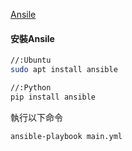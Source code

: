 [Ansile](<[http://example.com/](https://docs.ansible.com/ansible/latest/collections/ansible/builtin/apt_module.html)>)

#### 安裝Ansile
```bash
//:Ubuntu
sudo apt install ansible

//:Python
pip install ansible
```
執行以下命令
```bash
ansible-playbook main.yml
```
